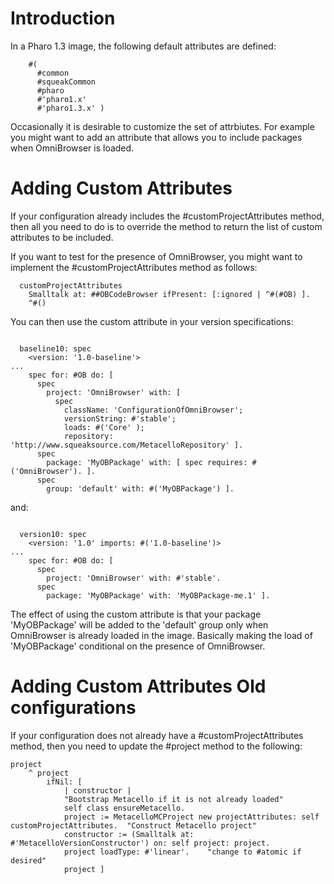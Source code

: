 # Introduction #
In a Pharo 1.3 image, the following default attributes are defined:
```
    #(
      #common
      #squeakCommon
      #pharo
      #'pharo1.x'
      #'pharo1.3.x' )
```
Occasionally it is desirable to customize the set of attrbiutes. For example you might want to add an attribute that allows you to include packages when OmniBrowser is loaded.

# Adding Custom Attributes #
If your configuration already includes the #customProjectAttributes method, then all you need to do is to override the method to return the list of custom attributes to be included.

If you want to test for the presence of OmniBrowser, you might want to implement the #customProjectAttributes method as follows:
```
  customProjectAttributes
    Smalltalk at: ##OBCodeBrowser ifPresent: [:ignored | ^#(#OB) ].
    ^#()
```
You can then use the custom attribute in your version specifications:
```

  baseline10: spec
    <version: '1.0-baseline'>
...
    spec for: #OB do: [
      spec
        project: 'OmniBrowser' with: [
          spec
            className: 'ConfigurationOfOmniBrowser';
            versionString: #'stable';
            loads: #('Core' );
            repository: 'http://www.squeaksource.com/MetacelloRepository' ].
      spec
        package: 'MyOBPackage' with: [ spec requires: #('OmniBrowser'). ].
      spec
        group: 'default' with: #('MyOBPackage') ].
```
and:
```

  version10: spec
    <version: '1.0' imports: #('1.0-baseline')>
...
    spec for: #OB do: [
      spec
        project: 'OmniBrowser' with: #'stable'.
      spec
        package: 'MyOBPackage' with: 'MyOBPackage-me.1' ].
```
The effect of using the custom attribute is that your package 'MyOBPackage' will be added to the 'default' group only when OmniBrowser is already loaded in the image. Basically making the load of 'MyOBPackage' conditional on the presence of OmniBrowser.
# Adding Custom Attributes Old configurations #
If your configuration does not already have a #customProjectAttributes method, then you need to update the #project method to the following:
```
project
    ^ project
        ifNil: [ 
            | constructor |
            "Bootstrap Metacello if it is not already loaded"
            self class ensureMetacello.
            project := MetacelloMCProject new projectAttributes: self customProjectAttributes.	"Construct Metacello project"
            constructor := (Smalltalk at: #'MetacelloVersionConstructor') on: self project: project.
            project loadType: #'linear'.	"change to #atomic if desired"
            project ]
```